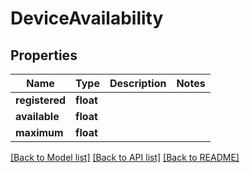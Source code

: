 # DeviceAvailability

## Properties
Name | Type | Description | Notes
------------ | ------------- | ------------- | -------------
**registered** | **float** |  | 
**available** | **float** |  | 
**maximum** | **float** |  | 

[[Back to Model list]](../README.md#documentation-for-models) [[Back to API list]](../README.md#documentation-for-api-endpoints) [[Back to README]](../README.md)


